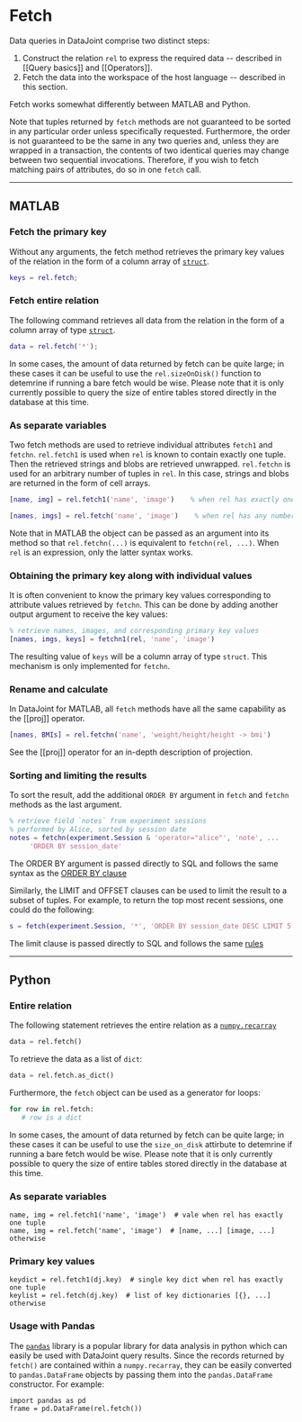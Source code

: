 # Fetch

Data queries in DataJoint comprise two distinct steps:

1. Construct the relation `rel` to express the required data -- described in [[Query basics]] and [[Operators]].
2. Fetch the data into the workspace of the host language -- described in this section.

Fetch works somewhat differently between MATLAB and Python.

Note that tuples returned by `fetch` methods are not guaranteed to be sorted in any particular order unless specifically requested. Furthermore, the order is not guaranteed to be the same in any two queries and, unless they are wrapped in a transaction, the contents of two identical queries may change between two sequential invocations.  Therefore, if you wish to fetch matching pairs of attributes, do so in one `fetch` call.

---

## MATLAB
### Fetch the primary key
Without any arguments, the fetch method retrieves the primary key values of the relation in the form of a column array of [`struct`](https://www.mathworks.com/help/matlab/ref/struct.html). 
```matlab
keys = rel.fetch;
```

### Fetch entire relation
The following command retrieves all data from the relation in the form of a column array of type [`struct`](https://www.mathworks.com/help/matlab/ref/struct.html).

```matlab
data = rel.fetch('*');
```

In some cases, the amount of data returned by fetch can be quite
large; in these cases it can be useful to use the ```rel.sizeOnDisk()```
function to detemrine if running a bare fetch would be wise.  Please
note that it is only currently possible to query the size of entire
tables stored directly in the database at this time.

### As separate variables 
Two fetch methods are used to retrieve individual attributes `fetch1` and `fetchn`.  `rel.fetch1` is used when `rel` is known to contain exactly one tuple. Then the retrieved strings and blobs are retrieved unwrapped. `rel.fetchn` is used for an arbitrary number of tuples in `rel`.  In this case, strings and blobs are returned in the form of cell arrays.

```matlab
[name, img] = rel.fetch1('name', 'image')    % when rel has exactly one tuple

[names, imgs] = rel.fetch('name', 'image')    % when rel has any number of tuples
```

Note that in MATLAB the object can be passed as an argument into its method so that `rel.fetchn(...)` is equivalent to `fetchn(rel, ...)`.  When `rel` is an expression, only the latter syntax works. 

### Obtaining the primary key along with individual values
It is often convenient to know the primary key values corresponding to attribute values retrieved by `fetchn`.  This can be done by adding another output argument to receive the key values:
```matlab
% retrieve names, images, and corresponding primary key values
[names, imgs, keys] = fetchn1(rel, 'name', 'image')   
```
The resulting value of `keys` will be a column array of type `struct`.  This mechanism is only implemented for `fetchn`. 

### Rename and calculate
In DataJoint for MATLAB, all `fetch` methods have all the same capability as the [[proj]] operator.  

```matlab
[names, BMIs] = rel.fetchn('name', 'weight/height/height -> bmi')
```

See the [[proj]] operator for an in-depth description of projection.


### Sorting and limiting the results
To sort the result, add the additional `ORDER BY` argument in `fetch` and `fetchn` methods as the last argument.
```matlab
% retrieve field `notes` from experiment sessions 
% performed by Alice, sorted by session date
notes = fetchn(experiment.Session & 'operator="alice"', 'note', ...
     'ORDER BY session_date'
```

The ORDER BY argument is passed directly to SQL and follows the same syntax as the [ORDER BY clause](https://dev.mysql.com/doc/refman/5.7/en/order-by-optimization.html)

Similarly, the LIMIT and OFFSET clauses can be used to limit the result to a subset of tuples.  For example, to return the top most recent sessions, one could do the following:
```matlab
s = fetch(experiment.Session, '*', 'ORDER BY session_date DESC LIMIT 5')
```

The limit clause is passed directly to SQL and follows the same [rules](https://dev.mysql.com/doc/refman/5.7/en/select.html)

----

## Python
### Entire relation
The following statement retrieves the entire relation as a [`numpy.recarray`](https://docs.scipy.org/doc/numpy/reference/generated/numpy.recarray.html)

```python
data = rel.fetch()
```

To retrieve the data as a list of `dict`:
```python
data = rel.fetch.as_dict()
```

Furthermore, the `fetch` object can be used as a generator for loops:
```python
for row in rel.fetch:
   # row is a dict
```

In some cases, the amount of data returned by fetch can be quite
large; in these cases it can be useful to use the ```size_on_disk```
attirbute to detemrine if running a bare fetch would be wise. Please note
that it is only currently possible to query the size of entire tables
stored directly in the database at this time.

### As separate variables 

```
name, img = rel.fetch1('name', 'image')  # vale when rel has exactly one tuple
name, img = rel.fetch('name', 'image')  # [name, ...] [image, ...] otherwise
```

### Primary key values

```
keydict = rel.fetch1(dj.key)  # single key dict when rel has exactly one tuple
keylist = rel.fetch(dj.key)  # list of key dictionaries [{}, ...] otherwise
```

### Usage with Pandas


The [`pandas`](http://pandas.pydata.org/) library is a popular
library for data analysis in python which can easily be used with
DataJoint query results.  Since the records returned by ```fetch()```
are contained within a ```numpy.recarray```, they can be easily
converted to ```pandas.DataFrame``` objects by passing them into
the ```pandas.DataFrame``` constructor. For example:

```
import pandas as pd
frame = pd.DataFrame(rel.fetch())
```
